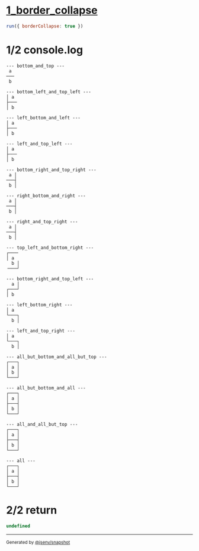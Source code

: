 # [1_border_collapse](../../table_2_cells_same_column.test.mjs#L92)

```js
run({ borderCollapse: true })
```

# 1/2 console.log

```console
--- bottom_and_top ---
 a 
───
 b 

--- bottom_left_and_top_left ---
│ a 
├───
│ b 

--- left_bottom_and_left ---
│ a 
├───
│ b 

--- left_and_top_left ---
│ a 
├───
│ b 

--- bottom_right_and_top_right ---
 a │
───┤
 b │

--- right_bottom_and_right ---
 a │
───┤
 b │

--- right_and_top_right ---
 a │
───┤
 b │

--- top_left_and_bottom_right ---
┌───╴
│ a  
  b │
╶───┘

--- bottom_right_and_top_left ---
  a │
┌───┘
│ b  

--- left_bottom_right ---
│ a  
└───┐
  b │

--- left_and_top_right ---
│ a  
└───┐
  b │

--- all_but_bottom_and_all_but_top ---
┌───┐
│ a │
│ b │
└───┘

--- all_but_bottom_and_all ---
┌───┐
│ a │
├───┤
│ b │
└───┘

--- all_and_all_but_top ---
┌───┐
│ a │
├───┤
│ b │
└───┘

--- all ---
┌───┐
│ a │
├───┤
│ b │
└───┘

```

# 2/2 return

```js
undefined
```

---

<sub>
  Generated by <a href="https://github.com/jsenv/core/tree/main/packages/independent/snapshot">@jsenv/snapshot</a>
</sub>
